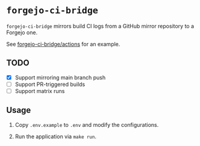# `forgejo-ci-bridge`

`forgejo-ci-bridge` mirrors build CI logs from a GitHub mirror repository
to a Forgejo one.

See [forgejo-ci-bridge/actions](https://codeberg.org/gudzpoz/forgejo-ci-bridge/actions)
for an example.

## TODO

- [X] Support mirroring main branch push
- [ ] Support PR-triggered builds
- [ ] Support matrix runs

## Usage

1.  Copy `.env.example` to `.env` and modify the configurations.

2.  Run the application via `make run`.